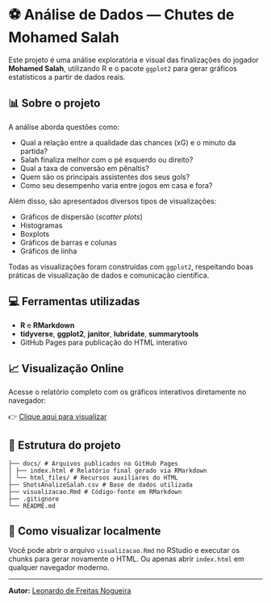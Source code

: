 # ⚽ Análise de Dados — Chutes de Mohamed Salah

Este projeto é uma análise exploratória e visual das finalizações do jogador **Mohamed Salah**, utilizando R e o pacote `ggplot2` para gerar gráficos estatísticos a partir de dados reais.

## 📊 Sobre o projeto

A análise aborda questões como:

- Qual a relação entre a qualidade das chances (xG) e o minuto da partida?
- Salah finaliza melhor com o pé esquerdo ou direito?
- Qual a taxa de conversão em pênaltis?
- Quem são os principais assistentes dos seus gols?
- Como seu desempenho varia entre jogos em casa e fora?

Além disso, são apresentados diversos tipos de visualizações:

- Gráficos de dispersão (*scatter plots*)
- Histogramas
- Boxplots
- Gráficos de barras e colunas
- Gráficos de linha

Todas as visualizações foram construídas com `ggplot2`, respeitando boas práticas de visualização de dados e comunicação científica.

## 💻 Ferramentas utilizadas

- **R** e **RMarkdown**
- **tidyverse**, **ggplot2**, **janitor**, **lubridate**, **summarytools**
- GitHub Pages para publicação do HTML interativo

## 📈 Visualização Online

Acesse o relatório completo com os gráficos interativos diretamente no navegador:

👉 [Clique aqui para visualizar](https://leonardodfn.github.io/Analise-de-Dados-Chutes-Salah/index.html)

## 📁 Estrutura do projeto
```
├── docs/ # Arquivos publicados no GitHub Pages
│ ├── index.html # Relatório final gerado via RMarkdown
│ └── html_files/ # Recursos auxiliares do HTML
├── ShotsAnalizeSalah.csv # Base de dados utilizada
├── visualizacao.Rmd # Código-fonte em RMarkdown
├── .gitignore
└── README.md
```

## 🚀 Como visualizar localmente

Você pode abrir o arquivo `visualizacao.Rmd` no RStudio e executar os chunks para gerar novamente o HTML. Ou apenas abrir `index.html` em qualquer navegador moderno.

---


**Autor:** [Leonardo de Freitas Nogueira](https://github.com/leonardodfn)